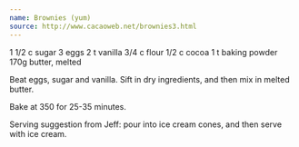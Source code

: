 ```yaml
---
name: Brownies (yum)
source: http://www.cacaoweb.net/brownies3.html
---
```


1 1/2 c sugar
3 eggs
2 t vanilla
3/4 c flour
1/2 c cocoa
1 t baking powder
170g butter, melted

Beat eggs, sugar and vanilla. Sift in dry ingredients, and then mix in melted butter.

Bake at 350 for 25-35 minutes.

Serving suggestion from Jeff: pour into ice cream cones, and then serve with ice cream.


